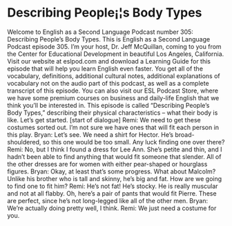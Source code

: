 # Describing People¡¦s Body Types

Welcome to English as a Second Language Podcast number 305: Describing People’s Body Types.  This is English as a Second Language Podcast episode 305.  I’m your host, Dr. Jeff McQuillan, coming to you from the Center for Educational Development in beautiful Los Angeles, California.  Visit our website at eslpod.com and download a Learning Guide for this episode that will help you learn English even faster.  You get all of the vocabulary, definitions, additional cultural notes, additional explanations of vocabulary not on the audio part of this podcast, as well as a complete transcript of this episode.  You can also visit our ESL Podcast Store, where we have some premium courses on business and daily-life English that we think you’ll be interested in.  This episode is called “Describing People’s Body Types,” describing their physical characteristics – what their body is like.  Let’s get started.  [start of dialogue]  Remi:  We need to get these costumes sorted out.  I’m not sure we have ones that will fit each person in this play.  Bryan:  Let’s see.  We need a shirt for Hector.  He’s broad-shouldered, so this one would be too small.  Any luck finding one over there?  Remi:  No, but I think I found a dress for Lee Ann.  She’s petite and thin, and I hadn’t been able to find anything that would fit someone that slender.  All of the other dresses are for women with either pear-shaped or hourglass figures.  Bryan:  Okay, at least that’s some progress.  What about Malcolm?  Unlike his brother who is tall and skinny, he’s big and fat.  How are we going to find one to fit him?  Remi:  He’s not fat!  He’s stocky.  He is really muscular and not at all flabby.  Oh, here’s a pair of pants that would fit Pierre.  These are perfect, since he’s not long-legged like all of the other men.    Bryan:  We’re actually doing pretty well, I think.  Remi:  We just need a costume for you. 